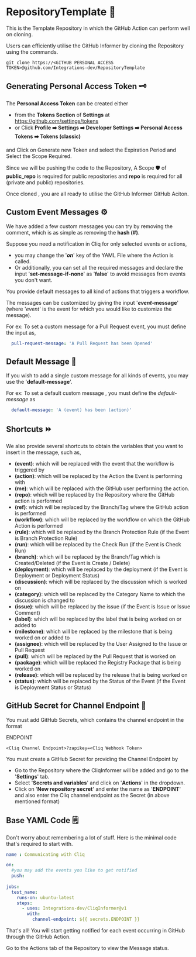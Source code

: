 # RepositoryTemplate 📔
This is the Template Repository in which the GitHub Action can perform well on cloning.

Users can efficiently utilise the GitHub Informer by cloning the Repository using the commands. 

```
git clone https://<GITHUB PERSONAL ACCESS TOKEN>@github.com/Integrations-dev/RepositoryTemplate
```

## Generating Personal Access Token 🗝️
The **Personal Access Token** can be created either
  - from the **Tokens Section** of **Settings** at https://github.com/settings/tokens
  - or Click **Profile :arrow_right: Settings :arrow_right: Developer Settings :arrow_right: Personal Access Tokens :arrow_right: Tokens (classic)**

and Click on Generate new Token and select the Expiration Period and Select the Scope Required.

Since we will be pushing the code to the Repository, A Scope 🛡️ of **public_repo** is required for public repositories and **repo** is required for all (private and public) repositories.

Once cloned , you are all ready to utilise the GitHub Informer GitHub Aciton.

## Custom Event Messages ⚙️

We have added a few custom messages you can try by removing the comment, which is as simple as removing the **hash (#)**. 

Suppose you need a notification in Cliq for only selected events or actions,
  - you may change the '**_on_**' key of the YAML File where the Action is called.
  - Or additionally, you can set all the required messages and declare the input '**set-message-if-none**' as '**false**' to avoid messages from events you don't want. 
  
You provide default messages to all kind of actions that triggers a workflow.

The messages can be customized by giving the input '**_event_-message**' (where '_event_' is the event for which you would like to customize the message).

For ex: To set a custom message for a Pull Request event, you must define the input as,

```yaml
  pull-request-message: 'A Pull Request has been Opened'
```

## Default Message 📓

If you wish to add a single custom message for all kinds of events, you may use the '**default-message**'. 

For ex: To set a default custom message , you must define the _default-message_ as

```yaml
  default-message: 'A (event) has been (action)'
```

## Shortcuts ⏩

We also provide several shortcuts to obtain the variables that you want to insert in the message, such as,
  - **(event)**: which will be replaced with the event that the workflow is triggered by
  - **(action)**: which will be replaced by the Action the Event is performing with
  - **(me)**: which will be replaced with the GitHub user performing the action.
  - **(repo)**: which will be replaced by the Repository where the GitHub action is performed
  - **(ref)**: which will be replaced by the Branch/Tag where the GitHub action is performed
  - **(workflow)**: which will be replaced by the workflow on which the GitHub Action is performed
  - **(rule)**: which will be replaced by the Branch Protection Rule (if the Event is Branch Protection Rule)
  - **(run)**: which will be replaced by the Check Run (if the Event is Check Run)
  - **(branch)**: which will be replaced by the Branch/Tag which is Created/Deleted (if the Event is Create / Delete)
  - **(deployment)**: which will be replaced by the deployment (if the Event is Deployment or Deployment Status)
  - **(discussion)**: which will be replaced by the discussion which is worked on
  - **(category)**: which will be replaced by the Category Name to which the discussion is changed to
  - **(issue)**: which will be replaced by the issue (if the Event is Issue or Issue Comment)
  - **(label)**: which will be replaced by the label that is being worked on or added to
  - **(milestone)**: which will be replaced by the milestone that is being worked on or added to
  - **(assignee)**: which will be replaced by the User Assigned to the Issue or Pull Request
  - **(pull)**: which will be replaced by the Pull Request that is worked on
  - **(package)**: which will be replaced the Registry Package that is being worked on
  - **(release)**: which will be replaced by the release that is being worked on
  - **(status)**: which will be replaced by the Status of the Event (if the Event is Deployment Status or Status)

## GitHub Secret for Channel Endpoint 🔗
You must add GitHub Secrets, which contains the channel endpoint in the format 

ENDPOINT
```
<Cliq Channel Endpoint>?zapikey=<Cliq Webhook Token>
```

You must create a GitHub Secret for providing the Channel Endpoint  by
  - Go to the Repository where the CliqInformer will be added and go to the '**Settings**' tab.
  - Select '**Secrets and variables**' and click on '**Actions**' in the dropdown.
  - Click on '**New repository secret**' and enter the name as '**ENDPOINT**' and also enter the Cliq channel endpoint  as the Secret (in above mentioned format)

## Base YAML Code 🗒

Don't worry about remembering a lot of stuff. Here is the minimal code that's required to start with. 

```yaml
name : Communicating with Cliq

on:
  #you may add the events you like to get notified
  push:
    
jobs:
  test_name:
    runs-on: ubuntu-latest
    steps:
      - uses: Integrations-dev/CliqInformer@v1
        with:
          channel-endpoint: ${{ secrets.ENDPOINT }}
```

That's all! You will start getting notified for each event occurring in GitHub through the GitHub Action.

Go to the Actions tab of the Repository to view the Message status.
